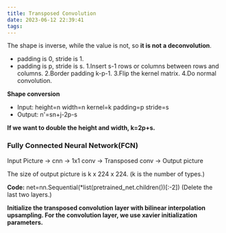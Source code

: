 ```yaml
---
title: Transposed Convolution
date: 2023-06-12 22:39:41
tags:
---
```


The shape is inverse, while the value is not, so **it is not a deconvolution**.

- padding is 0, stride is 1.
- padding is p, stride is s.
1.Insert s-1 rows or columns between rows and columns.
2.Border padding k-p-1.
3.Flip the kernel matrix.
4.Do normal convolution.

**Shape conversion**
- Input: 
height=n
width=n
kernel=k
padding=p
stride=s
- Output:
n'=sn+j-2p-s

**If we want to double the height and width, k=2p+s.**

### Fully Connected Neural Network(FCN)
Input Picture -> cnn -> 1x1 conv -> Transposed conv -> Output picture

The size of output picture is k x 224 x 224. (k is the number of types.)

**Code:**
net=nn.Sequential(*list(pretrained_net.children())[:-2])
(Delete the last two layers.)

**Initialize the transposed convolution layer with bilinear interpolation upsampling. For the convolution layer, we use xavier initialization parameters.**